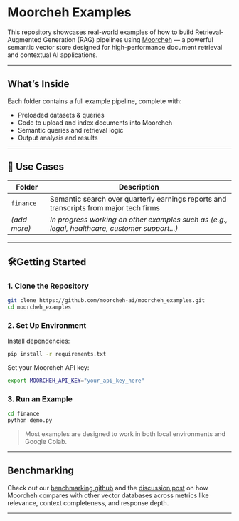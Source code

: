 # Moorcheh Examples

This repository showcases real-world examples of how to build Retrieval-Augmented Generation (RAG) pipelines using [Moorcheh](https://github.com/mjfekri/moorcheh-python-sdk) — a powerful semantic vector store designed for high-performance document retrieval and contextual AI applications.

---

## What’s Inside

Each folder contains a full example pipeline, complete with:

- Preloaded datasets  & queries 
- Code to upload and index documents into Moorcheh
- Semantic queries and retrieval logic
- Output analysis and results

---

## 📂 Use Cases

| Folder       | Description                                                                            |
|--------------|----------------------------------------------------------------------------------------|
| `finance`    | Semantic search over quarterly earnings reports and transcripts from major tech firms |
| *(add more)* | *In progress working on other examples such as (e.g., legal, healthcare, customer support...)*     |

---

## 🛠Getting Started

### 1. Clone the Repository

```bash
git clone https://github.com/moorcheh-ai/moorcheh_examples.git
cd moorcheh_examples
```

### 2. Set Up Environment

Install dependencies:

```bash
pip install -r requirements.txt
```

Set your Moorcheh API key:

```bash
export MOORCHEH_API_KEY="your_api_key_here"
```

### 3. Run an Example

```bash
cd finance
python demo.py
```

>  Most examples are designed to work in both local environments and Google Colab.

---

## Benchmarking

Check out our [benchmarking github]((https://github.com/moorcheh-ai/moorcheh-benchmarks)) and the [discussion post](https://github.com/moorcheh-ai/moorcheh-benchmarks/discussions/3) on how Moorcheh compares with other vector databases across metrics like relevance, context completeness, and response depth.

---
